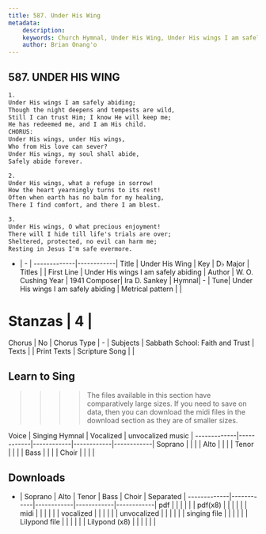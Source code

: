 ```yaml
---
title: 587. Under His Wing
metadata:
    description: 
    keywords: Church Hymnal, Under His Wing, Under His wings I am safely abiding, 
    author: Brian Onang'o
---
```



## 587. UNDER HIS WING

```txt
1.
Under His wings I am safely abiding;
Though the night deepens and tempests are wild,
Still I can trust Him; I know He will keep me;
He has redeemed me, and I am His child.
CHORUS:
Under His wings, under His wings,
Who from His love can sever?
Under His wings, my soul shall abide,
Safely abide forever.

2.
Under His wings, what a refuge in sorrow!
How the heart yearningly turns to its rest!
Often when earth has no balm for my healing,
There I find comfort, and there I am blest. 

3.
Under His wings, O what precious enjoyment!
There will I hide till life's trials are over;
Sheltered, protected, no evil can harm me;
Resting in Jesus I'm safe evermore.
```

- |   -  |
-------------|------------|
Title | Under His Wing |
Key | D♭ Major |
Titles |  |
First Line | Under His wings I am safely abiding |
Author | W. O. Cushing
Year | 1941
Composer| Ira D. Sankey |
Hymnal|  - |
Tune| Under His wings I am safely abiding |
Metrical pattern | |
# Stanzas | 4 |
Chorus | No |
Chorus Type | - |
Subjects | Sabbath School: Faith and Trust |
Texts |  |
Print Texts | 
Scripture Song |  |
  
## Learn to Sing

>>>> The files available in this section have comparatively large sizes. If you need to save on data, then you can download the midi files in the download section as they are of smaller sizes.

Voice |  Singing Hymnal | Vocalized | unvocalized music |
-------------|------------|------------|------------|------------|
Soprano | | | |
Alto | | | |
Tenor | | | |
Bass | | | |
Choir | | | |

## Downloads

- |  Soprano | Alto | Tenor | Bass | Choir | Separated |
-------------|------------|------------|------------|------------|
pdf | | | | | |
pdf(x8) | | | | | |
midi | | | | | |
vocalized | | | | | |
unvocalized | | | | | |
singing file | | | | | |
Lilypond file | | | | | |
Lilypond (x8) | | | | | |
  